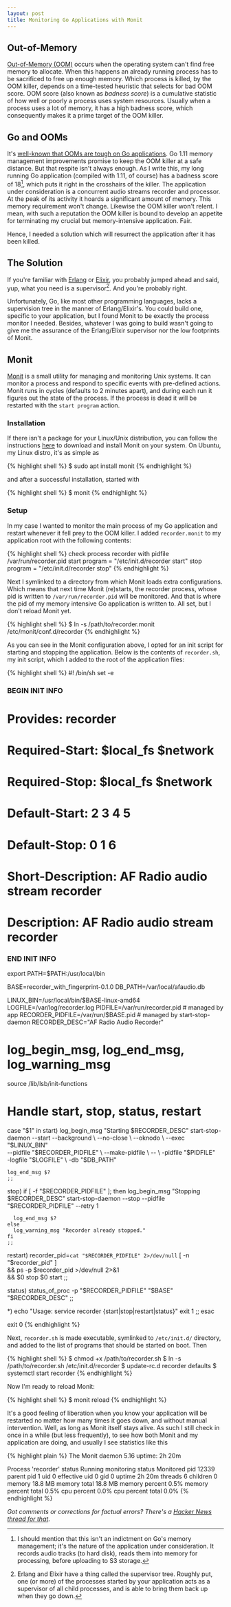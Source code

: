 ```yaml
---
layout: post
title: Monitoring Go Applications with Monit
---
```


## Out-of-Memory

[Out-of-Memory (OOM)][OOM] occurs when the operating system can't find free
memory to allocate. When this happens an already running process has to be
sacrificed to free up enough memory. Which process is killed, by the OOM killer,
depends on a time-tested heuristic that selects for bad OOM score. OOM score
(also known as _badness score_) is a cumulative statistic of how well or poorly
a process uses system resources.  Usually when a process uses a lot of memory,
it has a high badness score, which consequently makes it a prime target of the
OOM killer.

## Go and OOMs

It's [well-known that OOMs are tough on Go applications][GoOOM]. Go 1.11 memory
management improvements promise to keep the OOM killer at a safe distance. But
that respite isn't always enough. As I write this, my long running Go
application (compiled with 1.11, of course) has a badness score of
18[^fn-oom_score], which puts it right in the crosshairs of the killer. The
application under consideration is a concurrent audio streams recorder and
processor.  At the peak of its activity it hoards a significant amount of
memory. This memory requirement won't change. Likewise the OOM killer won't
relent. I mean, with such a reputation the OOM killer is bound to develop an
appetite for terminating my crucial but memory-intensive application. Fair.

Hence, I needed a solution which will resurrect the application after it has
been killed.

## The Solution

If you're familiar with [Erlang] or [Elixir], you probably jumped ahead and
said, yup, what you need is a supervisor[^fn-beam_otp_supervisor].  And you're
probably right.

Unfortunately, Go, like most other programming languages, lacks a supervision
tree in the manner of Erlang/Elixir's. You could build one, specific to your
application, but I found Monit to be exactly the process monitor I needed.
Besides, whatever I was going to build wasn't going to give me the assurance of
the Erlang/Elixir supervisor nor the low footprints of Monit.

## Monit

[Monit] is a small utility for managing and monitoring Unix systems. It can
monitor a process and respond to specific events with pre-defined actions. Monit
runs in cycles (defaults to 2 minutes apart), and during each run it figures out
the state of the process. If the process is dead it will be restarted with the
`start program` action.

### Installation

If there isn't a package for your Linux/Unix distribution, you can follow the
instructions [here][MonitDownload] to download and install Monit on your system.
On Ubuntu, my Linux distro, it's as simple as

{% highlight shell %} $ sudo apt install monit {% endhighlight %}

and after a successful installation, started with

{% highlight shell %}
$ monit
{% endhighlight %}

### Setup

In my case I wanted to monitor the main process of my Go application and restart
whenever it fell prey to the OOM killer. I added `recorder.monit` to my
application root with the following contents:

{% highlight shell %}
check process recorder with pidfile /var/run/recorder.pid
  start program = "/etc/init.d/recorder start"
  stop program = "/etc/init.d/recorder stop"
{% endhighlight %}

Next I symlinked to a directory from which Monit loads extra configurations.
Which means that next time Monit (re)starts, the recorder process, whose pid is
written to `/var/run/recorder.pid` will be monitored. And that is where the pid
of my memory intensive Go application is written to. All set, but I don't reload
Monit yet.

{% highlight shell %}
$ ln -s /path/to/recorder.monit /etc/monit/conf.d/recorder
{% endhighlight %}

As you can see in the Monit configuration above, I opted for an init script for
starting and stopping the application. Below is the contents of `recorder.sh`,
my init script, which I added to the root of the application files:

{% highlight shell %}
#! /bin/sh
set -e

### BEGIN INIT INFO
# Provides:          recorder
# Required-Start:    $local_fs $network
# Required-Stop:     $local_fs $network
# Default-Start:     2 3 4 5
# Default-Stop:      0 1 6
# Short-Description: AF Radio audio stream recorder
# Description:       AF Radio audio stream recorder
### END INIT INFO

export PATH=$PATH:/usr/local/bin

BASE=recorder_with_fingerprint-0.1.0
DB_PATH=/var/local/afaudio.db

LINUX_BIN=/usr/local/bin/$BASE-linux-amd64
LOGFILE=/var/log/recorder.log
PIDFILE=/var/run/recorder.pid # managed by app
RECORDER_PIDFILE=/var/run/$BASE.pid # managed by start-stop-daemon
RECORDER_DESC="AF Radio Audio Recorder"

# log_begin_msg, log_end_msg, log_warning_msg
source /lib/lsb/init-functions

# Handle start, stop, status, restart
case "$1" in
  start)
    log_begin_msg "Starting $RECORDER_DESC"
    start-stop-daemon --start --background \
      --no-close \
      --oknodo \
      --exec "$LINUX_BIN" \
      --pidfile "$RECORDER_PIDFILE" \
      --make-pidfile \
      -- \
        -pidfile "$PIDFILE" \
        -logfile "$LOGFILE" \
        -db "$DB_PATH"

    log_end_msg $?
    ;;

  stop)
    if [ -f "$RECORDER_PIDFILE" ]; then
      log_begin_msg "Stopping $RECORDER_DESC"
      start-stop-daemon --stop --pidfile "$RECORDER_PIDFILE" --retry 1

      log_end_msg $?
    else
      log_warning_msg "Recorder already stopped."
    fi
    ;;

  restart)
  recorder_pid=`cat "$RECORDER_PIDFILE" 2>/dev/null`
  [ -n "$recorder_pid" ] \
    && ps -p $recorder_pid >/dev/null 2>&1 \
    && $0 stop
  $0 start
    ;;

  status)
    status_of_proc -p "$RECORDER_PIDFILE" "$BASE" "$RECORDER_DESC"
    ;;

  *)
    echo "Usage: service recorder {start|stop|restart|status}"
    exit 1
    ;;
esac

exit 0
{% endhighlight %}

Next, `recorder.sh` is made executable, symlinked to `/etc/init.d/` directory,
and added to the list of programs that should be started on boot. Then

{% highlight shell %}
$ chmod +x /path/to/recorder.sh
$ ln -s /path/to/recorder.sh /etc/init.d/recorder
$ update-rc.d recorder defaults
$ systemctl start recorder
{% endhighlight %}

Now I'm ready to reload Monit:

{% highlight shell %}
$ monit reload
{% endhighlight %}

It's a good feeling of liberation when you know your application will be
restarted no matter how many times it goes down, and without manual
intervention. Well, as long as Monit itself stays alive.  As such I still check
in once in a while (but less frequently), to see how both Monit and my
application are doing, and usually I see statistics like this

{% highlight plain %}
The Monit daemon 5.16 uptime: 2h 20m

Process 'recorder'
  status                            Running
  monitoring status                 Monitored
  pid                               12339
  parent pid                        1
  uid                               0
  effective uid                     0
  gid                               0
  uptime                            2h 20m
  threads                           6
  children                          0
  memory                            18.8 MB
  memory total                      18.8 MB
  memory percent                    0.5%
  memory percent total              0.5%
  cpu percent                       0.0%
  cpu percent total                 0.0%
{% endhighlight %}


_Got comments or corrections for factual errors?  There's a [Hacker News thread
for that][MonitHN]_.

[^fn-oom_score]: I should mention that this isn't an indictment on Go's memory management; it's the nature of the application under consideration. It records audio tracks (to hard disk), reads them into memory for processing, before uploading to S3 storage.
[^fn-beam_otp_supervisor]: Erlang and Elixir have a thing called the supervisor tree. Roughly put, one (or more) of the processes started by your application acts as a supervisor of all child processes, and is able to bring them back up when they go down.

[GoOOM]:         https://blog.golang.org/ismmkeynote/
[OOM]:           https://lwn.net/Articles/317814/
[Erlang]:        https://www.erlang.org
[Elixir]:        https://elixir-lang.org/
[Monit]:         https://mmonit.com/monit/
[MonitDownload]: https://mmonit.com/monit/#download
[MonitHN]:       https://news.ycombinator.com/item?id=18050513
